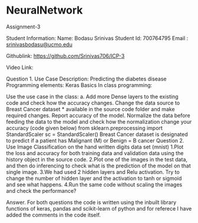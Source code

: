 # NeuralNetwork
Assignment-3

Student Information: Name: Bodasu Srinivas  Student Id: 700764795 Email : srinivasbodasu@ucmo.edu

Githublink: https://github.com/Srinivas706/ICP-3

Video Link: 

Question 1. Use Case Description: Predicting the diabetes disease Programming elements: Keras Basics In class programming:

Use the use case in the class: a. Add more Dense layers to the existing code and check how the accuracy changes.
Change the data source to Breast Cancer dataset * available in the source code folder and make required changes. Report accuracy of the model.
Normalize the data before feeding the data to the model and check how the normalization change your accuracy (code given below) from sklearn.preprocessing import StandardScaler sc = StandardScaler() Breast Cancer dataset is designated to predict if a patient has Malignant (M) or Benign = B cancer
Question 2. Use Image Classification on the hand written digits data set (mnist) 1.Plot the loss and accuracy for both training data and validation data using the history object in the source code. 2.Plot one of the images in the test data, and then do inferencing to check what is the prediction of the model on that single image. 3.We had used 2 hidden layers and Relu activation. Try to change the number of hidden layer and the activation to tanh or sigmoid and see what happens. 4.Run the same code without scaling the images and check the performance?

Answer. For both questions the code is written using the inbuilt library functions of keras, pandas and scikit-learn of python and for referece I have added the comments in the code itself.
